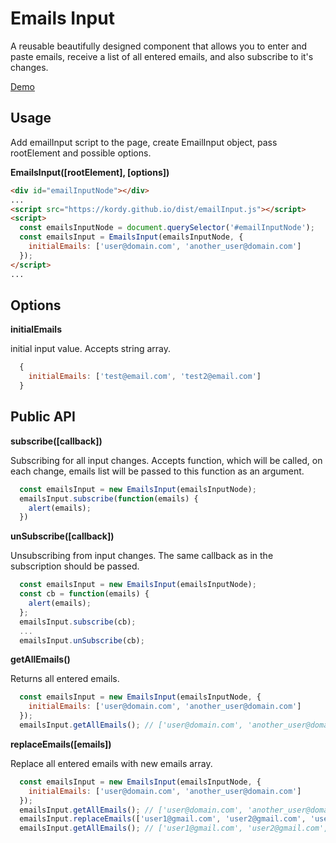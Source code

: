 # Emails Input

<p>A reusable beautifully designed component that allows you to enter and paste emails, receive a list of all entered emails, and also subscribe to it's changes.</p>
<a href="https://kordy.github.io/dist/" target="_blank">Demo</a>

<h2>Usage</h2>
<p>Add emailInput script to the page, create EmailInput object, pass rootElement and possible options.</p>

**EmailsInput([rootElement], [options])**

```html
<div id="emailInputNode"></div>
...
<script src="https://kordy.github.io/dist/emailInput.js"></script>
<script>
  const emailsInputNode = document.querySelector('#emailInputNode');
  const emailsInput = EmailsInput(emailsInputNode, {
    initialEmails: ['user@domain.com', 'another_user@domain.com']
  });
</script>
...
```
<h2>Options</h2>

**initialEmails**
<p>initial input value. Accepts string array.</p>

```js
  {
    initialEmails: ['test@email.com', 'test2@email.com']
  }
```

<h2>Public API</h2>

**subscribe([callback])**
<p>Subscribing for all input changes. Accepts function, which will be called, on each change, emails list will be passed to this function as an argument.</p>

```js
  const emailsInput = new EmailsInput(emailsInputNode);
  emailsInput.subscribe(function(emails) {
    alert(emails);
  })  
```
**unSubscribe([callback])**
<p>Unsubscribing from input changes. The same callback as in the subscription should be passed.</p>

```js
  const emailsInput = new EmailsInput(emailsInputNode);
  const cb = function(emails) {
    alert(emails);
  };
  emailsInput.subscribe(cb);
  ...
  emailsInput.unSubscribe(cb);
```

**getAllEmails()**
<p>Returns all entered emails.</p>

```js
  const emailsInput = new EmailsInput(emailsInputNode, {
    initialEmails: ['user@domain.com', 'another_user@domain.com']
  });
  emailsInput.getAllEmails(); // ['user@domain.com', 'another_user@domain.com']
```
**replaceEmails([emails])**
<p>Replace all entered emails with new emails array.</p>

```js
  const emailsInput = new EmailsInput(emailsInputNode, {
    initialEmails: ['user@domain.com', 'another_user@domain.com']
  });
  emailsInput.getAllEmails(); // ['user@domain.com', 'another_user@domain.com']
  emailsInput.replaceEmails(['user1@gmail.com', 'user2@gmail.com', 'user3@gmail.com']);
  emailsInput.getAllEmails(); // ['user1@gmail.com', 'user2@gmail.com', 'user3@gmail.com'] 
```

